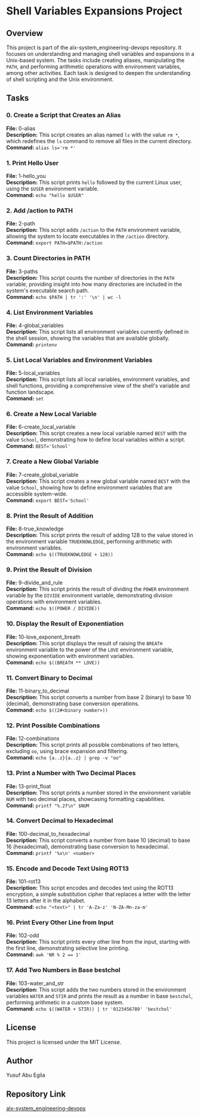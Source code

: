 # Shell Variables Expansions Project

## Overview
This project is part of the alx-system_engineering-devops repository. It focuses on understanding and managing shell variables and expansions in a Unix-based system. The tasks include creating aliases, manipulating the `PATH`, and performing arithmetic operations with environment variables, among other activities. Each task is designed to deepen the understanding of shell scripting and the Unix environment.

## Tasks

### 0. Create a Script that Creates an Alias
**File:** 0-alias  
**Description:** This script creates an alias named `ls` with the value `rm *`, which redefines the `ls` command to remove all files in the current directory.  
**Command:** `alias ls='rm *'`

### 1. Print Hello User
**File:** 1-hello_you  
**Description:** This script prints `hello` followed by the current Linux user, using the `$USER` environment variable.  
**Command:** `echo "hello $USER"`

### 2. Add /action to PATH
**File:** 2-path  
**Description:** This script adds `/action` to the `PATH` environment variable, allowing the system to locate executables in the `/action` directory.  
**Command:** `export PATH=$PATH:/action`

### 3. Count Directories in PATH
**File:** 3-paths  
**Description:** This script counts the number of directories in the `PATH` variable, providing insight into how many directories are included in the system's executable search path.  
**Command:** `echo $PATH | tr ':' '\n' | wc -l`

### 4. List Environment Variables
**File:** 4-global_variables  
**Description:** This script lists all environment variables currently defined in the shell session, showing the variables that are available globally.  
**Command:** `printenv`

### 5. List Local Variables and Environment Variables
**File:** 5-local_variables  
**Description:** This script lists all local variables, environment variables, and shell functions, providing a comprehensive view of the shell's variable and function landscape.  
**Command:** `set`

### 6. Create a New Local Variable
**File:** 6-create_local_variable  
**Description:** This script creates a new local variable named `BEST` with the value `School`, demonstrating how to define local variables within a script.  
**Command:** `BEST='School'`

### 7. Create a New Global Variable
**File:** 7-create_global_variable  
**Description:** This script creates a new global variable named `BEST` with the value `School`, showing how to define environment variables that are accessible system-wide.  
**Command:** `export BEST='School'`

### 8. Print the Result of Addition
**File:** 8-true_knowledge  
**Description:** This script prints the result of adding 128 to the value stored in the environment variable `TRUEKNOWLEDGE`, performing arithmetic with environment variables.  
**Command:** `echo $((TRUEKNOWLEDGE + 128))`

### 9. Print the Result of Division
**File:** 9-divide_and_rule  
**Description:** This script prints the result of dividing the `POWER` environment variable by the `DIVIDE` environment variable, demonstrating division operations with environment variables.  
**Command:** `echo $((POWER / DIVIDE))`

### 10. Display the Result of Exponentiation
**File:** 10-love_exponent_breath  
**Description:** This script displays the result of raising the `BREATH` environment variable to the power of the `LOVE` environment variable, showing exponentiation with environment variables.  
**Command:** `echo $((BREATH ** LOVE))`

### 11. Convert Binary to Decimal
**File:** 11-binary_to_decimal  
**Description:** This script converts a number from base 2 (binary) to base 10 (decimal), demonstrating base conversion operations.  
**Command:** `echo $((2#<binary number>))`

### 12. Print Possible Combinations
**File:** 12-combinations  
**Description:** This script prints all possible combinations of two letters, excluding `oo`, using brace expansion and filtering.  
**Command:** `echo {a..z}{a..z} | grep -v "oo"`

### 13. Print a Number with Two Decimal Places
**File:** 13-print_float  
**Description:** This script prints a number stored in the environment variable `NUM` with two decimal places, showcasing formatting capabilities.  
**Command:** `printf "%.2f\n" $NUM`

### 14. Convert Decimal to Hexadecimal
**File:** 100-decimal_to_hexadecimal  
**Description:** This script converts a number from base 10 (decimal) to base 16 (hexadecimal), demonstrating base conversion to hexadecimal.  
**Command:** `printf '%x\n' <number>`

### 15. Encode and Decode Text Using ROT13
**File:** 101-rot13  
**Description:** This script encodes and decodes text using the ROT13 encryption, a simple substitution cipher that replaces a letter with the letter 13 letters after it in the alphabet.  
**Command:** `echo "<text>" | tr 'A-Za-z' 'N-ZA-Mn-za-m'`

### 16. Print Every Other Line from Input
**File:** 102-odd  
**Description:** This script prints every other line from the input, starting with the first line, demonstrating selective line printing.  
**Command:** `awk 'NR % 2 == 1'`

### 17. Add Two Numbers in Base bestchol
**File:** 103-water_and_str  
**Description:** This script adds the two numbers stored in the environment variables `WATER` and `STIR` and prints the result as a number in base `bestchol`, performing arithmetic in a custom base system.  
**Command:** `echo $((WATER + STIR)) | tr '0123456789' 'bestchol'`

## License
This project is licensed under the MIT License.

## Author
Yusuf Abu Egila

## Repository Link
[alx-system_engineering-devops](https://github.com/abuegila/alx-system_engineering-devops/tree/master/0x03-shell_variables_expansions)
